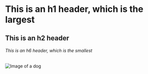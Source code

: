 # This is an h1 header, which is the largest
## This is an h2 header
###### This is an h6 header, which is the smallest
![Image of a dog](https://user-images.githubusercontent.com/123047100/214907152-ee3d922b-65ab-4b9c-b75a-15f9da4f9f44.jpg)
